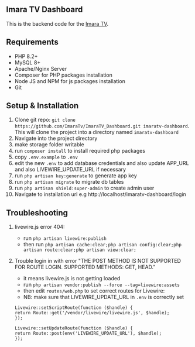 ## Imara TV Dashboard

This is the backend code for the [Imara TV](https://imara.tv).

## Requirements
- PHP 8.2+
- MySQL 8+
- Apache/Nginx Server
- Composer for PHP packages installation
- Node JS and NPM for js packages installation
- Git

## Setup & Installation

1. Clone git repo: `git clone https://github.com/ImaraTv/ImaraTV_Dashboard.git imaratv-dashboard`. This will clone the project into a directory named `imaratv-dashboard`
2. Navigate into the project directory
3. make storage folder writable
4. run `composer install` to install required php packages
5. copy `.env.example` to `.env`
6. edit the new `.env` to add database credentials and also update APP_URL and also LIVEWIRE_UPDATE_URL if necessary
7. run `php artisan key:generate` to generate app key
8. run `php artisan migrate` to migrate db tables
9. run `php artisan shield:super-admin` to create admin user
10. Navigate to installation url e.g http://localhost/imaratv-dashboard/login

## Troubleshooting

1. livewire.js error 404:
    - run `php artisan livewire:publish`
    - then run `php artisan cache:clear;php artisan config:clear;php artisan route:clear;php artisan view:clear;`

2. Trouble login in with error "THE POST METHOD IS NOT SUPPORTED FOR ROUTE LOGIN. SUPPORTED METHODS: GET, HEAD."
    - it means livewire.js is not getting loaded
    - run `php artisan vendor:publish --force --tag=livewire:assets`
    - then edit `routes/web.php` to set correct routes for Livewire:
    - NB: make sure that LIVEWIRE_UPDATE_URL in `.env` is correctly set
   ```
   Livewire::setScriptRoute(function ($handle) {
   return Route::get('/vendor/livewire/livewire.js', $handle);
   });

   Livewire::setUpdateRoute(function ($handle) {
   return Route::post(env('LIVEWIRE_UPDATE_URL'), $handle);
   });
   ```
   
